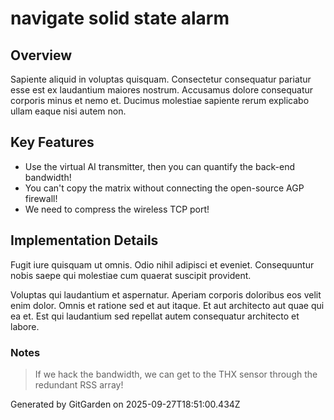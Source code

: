 # navigate solid state alarm

## Overview
Sapiente aliquid in voluptas quisquam. Consectetur consequatur pariatur esse est ex laudantium maiores nostrum. Accusamus dolore consequatur corporis minus et nemo et. Ducimus molestiae sapiente rerum explicabo ullam eaque nisi autem non.

## Key Features
- Use the virtual AI transmitter, then you can quantify the back-end bandwidth!
- You can't copy the matrix without connecting the open-source AGP firewall!
- We need to compress the wireless TCP port!

## Implementation Details
Fugit iure quisquam ut omnis. Odio nihil adipisci et eveniet. Consequuntur nobis saepe qui molestiae cum quaerat suscipit provident.
 Voluptas qui laudantium et aspernatur. Aperiam corporis doloribus eos velit enim dolor. Omnis et ratione sed et aut itaque. Et aut architecto aut quae qui ea et. Est qui laudantium sed repellat autem consequatur architecto et labore.

### Notes
> If we hack the bandwidth, we can get to the THX sensor through the redundant RSS array!

Generated by GitGarden on 2025-09-27T18:51:00.434Z